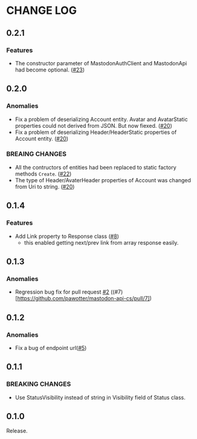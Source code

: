 # CHANGE LOG

## 0.2.1
### Features

* The constructor parameter of MastodonAuthClient and MastodonApi had become optional. ([#23](https://github.com/pawotter/mastodon-api-cs/pull/23))

## 0.2.0
### Anomalies

* Fix a problem of deserializing Account entity. Avatar and AvatarStatic properties could not derived from JSON. But now fiexed. ([#20](https://github.com/pawotter/mastodon-api-cs/pull/20))
* Fix a problem of deserializing Header/HeaderStatic properties of Account entity. ([#20](https://github.com/pawotter/mastodon-api-cs/pull/20))

### BREAING CHANGES

* All the contructors of entities had been replaced to static factory methods `Create`.  ([#22](https://github.com/pawotter/mastodon-api-cs/pull/22))
* The type of Header/AvaterHeader properties of Account was changed from Uri to string.  ([#20](https://github.com/pawotter/mastodon-api-cs/pull/20))

## 0.1.4
### Features

* Add Link property to Response class ([#8](https://github.com/pawotter/mastodon-api-cs/pull/8))
  * this enabled getting next/prev link from array response easily.

## 0.1.3
### Anomalies

* Regression bug fix for pull request [#2](https://github.com/pawotter/mastodon-api-cs/pull/2) ((#7)[https://github.com/pawotter/mastodon-api-cs/pull/7])

## 0.1.2
### Anomalies

* Fix a bug of endpoint url([#5](https://github.com/pawotter/mastodon-api-cs/pull/5))

## 0.1.1
### BREAKING CHANGES

* Use StatusVisibility instead of string in Visibility field of Status class.

## 0.1.0

Release.

